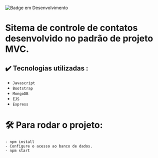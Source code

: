![Badge em Desenvolvimento](http://img.shields.io/static/v1?label=STATUS&message=EM%20DESENVOLVIMENTO&color=GREEN&style=for-the-badge)

# Sitema de controle de contatos desenvolvido no padrão de projeto MVC.

## ✔️ Tecnologias utilizadas :

- ``Javascript`` 
- ``Bootstrap`` 
- ``MongoDB``   
- ``EJS`` 
- ``Express`` 
##


# 🛠️ Para rodar o projeto:
    
    - npm install
    - Configure o acesso ao banco de dados.
    - npm start





